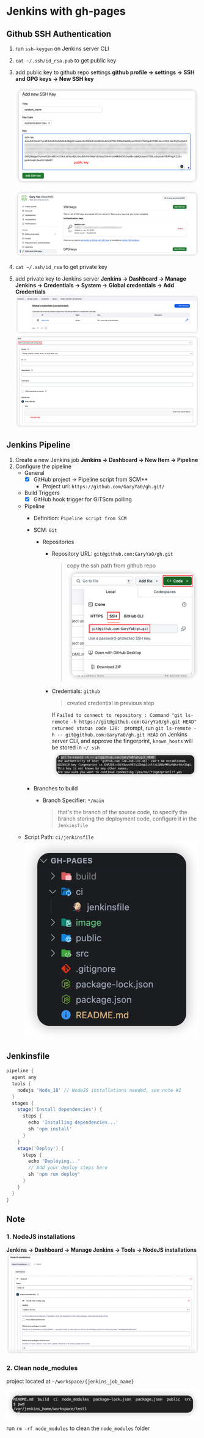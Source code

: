 # Jenkins with gh-pages

## Github SSH Authentication

1. run `ssh-keygen` on Jenkins server CLI
2. `cat ~/.ssh/id_rsa.pub` to get public key
3. add public key to github repo settings
   **github profile → settings → SSH and GPG keys → New SSH key**

    ![1706673824442](image/README/1706673824442.png)

    ![1706668046181](image/README/1706668046181.png)
4. `cat ~/.ssh/id_rsa` to get private key
5. add private key to Jenkins server
   **Jenkins → Dashboard → Manage Jenkins → Credentials → System → Global credentials → Add Credentials**
   ![1706668403685](image/README/1706668403685.png)
   ![1706668516917](image/README/1706668516917.png)

## Jenkins Pipeline

1. Create a new Jenkins job
   **Jenkins → Dashboard → New Item → Pipeline**
2. Configure the pipeline
   - General
     - [X] GitHub project → Pipeline script from SCM**
       - Project url: `https://github.com/GaryYa0/gh.git/`
   - Build Triggers
     - [X] GitHub hook trigger for GITScm polling
   - Pipeline
     - Definition: `Pipeline script from SCM`
     - SCM: `Git`

       - Repositories
         - Repository URL: `git@github.com:GaryYa0/gh.git`

           > copy the ssh path from github repo![1706668970072](image/README/1706668970072.png)
           >
         - Credentials: `github`

           > created credential in previous step
           >

           If `Failed to connect to repository : Command "git ls-remote -h https://git@github.com:GaryYa0/gh.git HEAD" returned status code 128: ` prompt, run `git ls-remote -h -- git@github.com:GaryYa0/gh.git HEAD` on Jenkins server CLI, and approve the fingerprint, `known_hosts` will be stored in `~/.ssh`
           ![1706673251630](image/README/1706673251630.png)
     - Branches to build

       - Branch Specifier: `*/main`
         > that's the branch of the source code, to specify the branch storing the deployment code, configure it in the `Jenkinsfile`
         >
   - Script Path: `ci/jenkinsfile`
     ![1706672824449](image/README/1706672824449.png)

## Jenkinsfile

```Groovy
pipeline {
  agent any
  tools {
    nodejs 'Node_18' // NodeJS installations needed, see note #1
  }
  stages {
    stage('Install dependencies') {
      steps {
        echo 'Installing dependencies...'
        sh 'npm install'
      }
    }
    stage('Deploy') {
      steps {
        echo 'Deploying...'
        // Add your deploy steps here
        sh 'npm run deploy'
      }
    }
  }
}
```

## Note

### 1. NodeJS installations

  **Jenkins → Dashboard → Manage Jenkins → Tools → NodeJS installations**
  ![1706673366641](image/README/1706673366641.png)

### 2. Clean node_modules

  project located at `~/workspace/{jenkins_job_name}`

  ![1706673541799](image/README/1706673541799.png)

  run `rm -rf node_modules` to clean the `node_modules` folder
